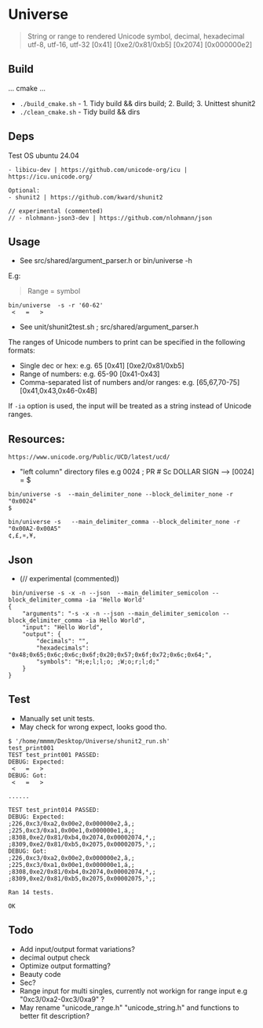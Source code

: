 # Universe

> String or range to rendered Unicode symbol, decimal, hexadecimal utf-8, utf-16, utf-32 [0x41] [0xe2/0x81/0xb5] [0x2074] [0x000000e2]


## Build

... cmake ...
- ```./build_cmake.sh``` - 1. Tidy build && dirs build; 2. Build; 3. Unittest shunit2
- ```./clean_cmake.sh``` - Tidy build && dirs


## Deps

Test OS ubuntu 24.04
```
- libicu-dev | https://github.com/unicode-org/icu | https://icu.unicode.org/

Optional:
- shunit2 | https://github.com/kward/shunit2

// experimental (commented)
// - nlohmann-json3-dev | https://github.com/nlohmann/json
```


## Usage

- See src/shared/argument_parser.h or bin/universe -h

E.g:
> Range = symbol
```
bin/universe  -s -r '60-62'
 <   =   >  
```
- See unit/shunit2test.sh ; src/shared/argument_parser.h


The ranges of Unicode numbers to print can be specified in the following formats:

- Single dec or hex: e.g. 65 [0x41] [0xe2/0x81/0xb5]
- Range of numbers: e.g. 65-90 [0x41-0x43]
- Comma-separated list of numbers and/or ranges: e.g. [65,67,70-75] [0x41,0x43,0x46-0x4B]


If `-ia` option is used, the input will be treated as a string instead of Unicode ranges.


## Resources:
`https://www.unicode.org/Public/UCD/latest/ucd/`

- "left column" directory files e.g 0024 ; PR # Sc DOLLAR SIGN --> [0024] = $
```
bin/universe -s  --main_delimiter_none --block_delimiter_none -r "0x0024"
$ 
```
```
bin/universe -s   --main_delimiter_comma --block_delimiter_none -r "0x00A2-0x00A5"
¢,£,¤,¥, 
```


## Json
-  (// experimental (commented))
```
 bin/universe -s -x -n --json  --main_delimiter_semicolon --block_delimiter_comma -ia 'Hello World'
{
    "arguments": "-s -x -n --json --main_delimiter_semicolon --block_delimiter_comma -ia Hello World",
    "input": "Hello World",
    "output": {
        "decimals": "",
        "hexadecimals": "0x48;0x65;0x6c;0x6c;0x6f;0x20;0x57;0x6f;0x72;0x6c;0x64;",
        "symbols": "H;e;l;l;o; ;W;o;r;l;d;"
    }
}
```


## Test

- Manually set unit tests.
- May check for wrong expect, looks good tho.

```
$ '/home/mmmm/Desktop/Universe/shunit2_run.sh' 
test_print001
TEST test_print001 PASSED: 
DEBUG: Expected:
 <   =   >   
DEBUG: Got:
 <   =   >   

......

TEST test_print014 PASSED: 
DEBUG: Expected:
;226,0xc3/0xa2,0x00e2,0x000000e2,â,;
;225,0xc3/0xa1,0x00e1,0x000000e1,á,;
;8308,0xe2/0x81/0xb4,0x2074,0x00002074,⁴,;
;8309,0xe2/0x81/0xb5,0x2075,0x00002075,⁵,;
DEBUG: Got:
;226,0xc3/0xa2,0x00e2,0x000000e2,â,;
;225,0xc3/0xa1,0x00e1,0x000000e1,á,;
;8308,0xe2/0x81/0xb4,0x2074,0x00002074,⁴,;
;8309,0xe2/0x81/0xb5,0x2075,0x00002075,⁵,;

Ran 14 tests.

OK
```


## Todo

- Add input/output format variations?
- decimal output check
- Optimize output formatting?
- Beauty code
- Sec?
- Range input for multi singles, currently not workign for range input e.g "0xc3/0xa2-0xc3/0xa9" ?
- May rename "unicode_range.h" "unicode_string.h" and functions to better fit description?

